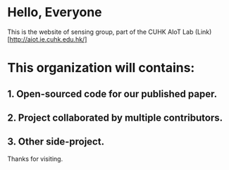 # Hello, Everyone
This is the website of sensing group, part of the CUHK AIoT Lab (Link)[http://aiot.ie.cuhk.edu.hk/]

# This organization will contains:
## 1. Open-sourced code for our published paper.
## 2. Project collaborated by multiple contributors.
## 3. Other side-project.

Thanks for visiting.
